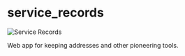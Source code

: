 # service_records
![Service Records](https://www.arbhie.com/assets/img/RV_new.jpg "Service Records")

Web app for keeping addresses and other pioneering tools.
